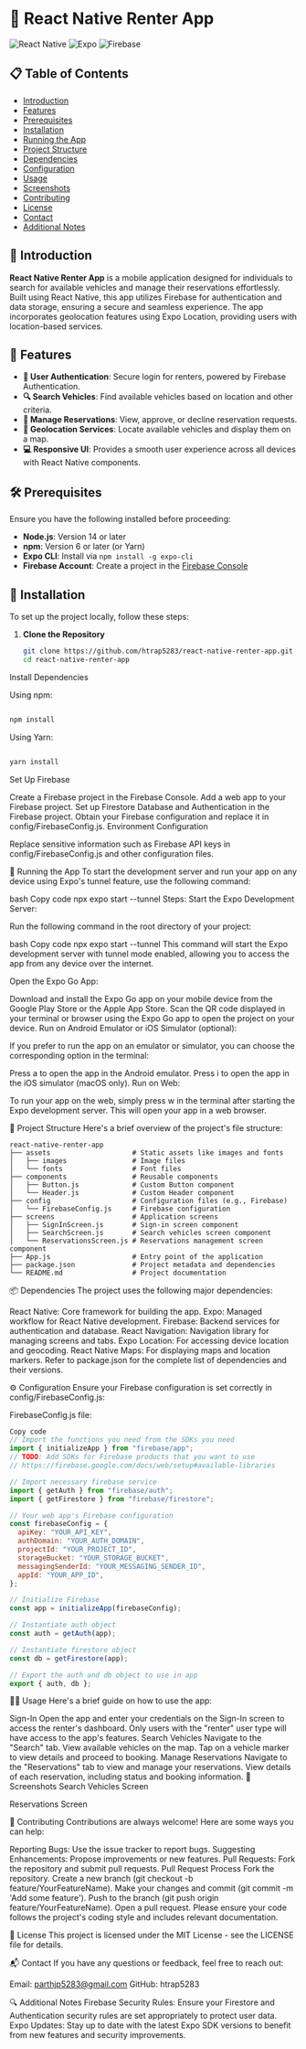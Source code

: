 # 🚗 React Native Renter App

![React Native](https://img.shields.io/badge/React%20Native-0.74.3-61DAFB?logo=react&logoColor=white&labelColor=black&color=282c34) ![Expo](https://img.shields.io/badge/Expo-51.0.22-000020?logo=expo&logoColor=white&labelColor=000020) ![Firebase](https://img.shields.io/badge/Firebase-10.12.4-FFCA28?logo=firebase&logoColor=white&labelColor=black&color=282c34)

## 📋 Table of Contents

- [Introduction](#introduction)
- [Features](#features)
- [Prerequisites](#prerequisites)
- [Installation](#installation)
- [Running the App](#running-the-app)
- [Project Structure](#project-structure)
- [Dependencies](#dependencies)
- [Configuration](#configuration)
- [Usage](#usage)
- [Screenshots](#screenshots)
- [Contributing](#contributing)
- [License](#license)
- [Contact](#contact)
- [Additional Notes](#additional-notes)

## 🚀 Introduction

**React Native Renter App** is a mobile application designed for individuals to search for available vehicles and manage their reservations effortlessly. Built using React Native, this app utilizes Firebase for authentication and data storage, ensuring a secure and seamless experience. The app incorporates geolocation features using Expo Location, providing users with location-based services.

## 🌟 Features

- **🔐 User Authentication**: Secure login for renters, powered by Firebase Authentication.
- **🔍 Search Vehicles**: Find available vehicles based on location and other criteria.
- **📅 Manage Reservations**: View, approve, or decline reservation requests.
- **📍 Geolocation Services**: Locate available vehicles and display them on a map.
- **💻 Responsive UI**: Provides a smooth user experience across all devices with React Native components.

## 🛠️ Prerequisites

Ensure you have the following installed before proceeding:

- **Node.js**: Version 14 or later
- **npm**: Version 6 or later (or Yarn)
- **Expo CLI**: Install via `npm install -g expo-cli`
- **Firebase Account**: Create a project in the [Firebase Console](https://console.firebase.google.com/)

## 🔧 Installation

To set up the project locally, follow these steps:

1. **Clone the Repository**

   ```bash
   git clone https://github.com/htrap5283/react-native-renter-app.git
   cd react-native-renter-app
   ```


Install Dependencies

Using npm:

```bash

npm install
```
Using Yarn:

```bash

yarn install
```

Set Up Firebase

Create a Firebase project in the Firebase Console.
Add a web app to your Firebase project.
Set up Firestore Database and Authentication in the Firebase project.
Obtain your Firebase configuration and replace it in config/FirebaseConfig.js.
Environment Configuration

Replace sensitive information such as Firebase API keys in config/FirebaseConfig.js and other configuration files.

🏃 Running the App
To start the development server and run your app on any device using Expo's tunnel feature, use the following command:

bash
Copy code
npx expo start --tunnel
Steps:
Start the Expo Development Server:

Run the following command in the root directory of your project:

bash
Copy code
npx expo start --tunnel
This command will start the Expo development server with tunnel mode enabled, allowing you to access the app from any device over the internet.

Open the Expo Go App:

Download and install the Expo Go app on your mobile device from the Google Play Store or the Apple App Store.
Scan the QR code displayed in your terminal or browser using the Expo Go app to open the project on your device.
Run on Android Emulator or iOS Simulator (optional):

If you prefer to run the app on an emulator or simulator, you can choose the corresponding option in the terminal:

Press a to open the app in the Android emulator.
Press i to open the app in the iOS simulator (macOS only).
Run on Web:

To run your app on the web, simply press w in the terminal after starting the Expo development server. This will open your app in a web browser.

📁 Project Structure
Here's a brief overview of the project's file structure:
```
react-native-renter-app
├── assets                    # Static assets like images and fonts
│   ├── images                # Image files
│   └── fonts                 # Font files
├── components                # Reusable components
│   ├── Button.js             # Custom Button component
│   └── Header.js             # Custom Header component
├── config                    # Configuration files (e.g., Firebase)
│   └── FirebaseConfig.js     # Firebase configuration
├── screens                   # Application screens
│   ├── SignInScreen.js       # Sign-in screen component
│   ├── SearchScreen.js       # Search vehicles screen component
│   └── ReservationsScreen.js # Reservations management screen component
├── App.js                    # Entry point of the application
├── package.json              # Project metadata and dependencies
└── README.md                 # Project documentation
```

📦 Dependencies
The project uses the following major dependencies:

React Native: Core framework for building the app.
Expo: Managed workflow for React Native development.
Firebase: Backend services for authentication and database.
React Navigation: Navigation library for managing screens and tabs.
Expo Location: For accessing device location and geocoding.
React Native Maps: For displaying maps and location markers.
Refer to package.json for the complete list of dependencies and their versions.

⚙️ Configuration
Ensure your Firebase configuration is set correctly in config/FirebaseConfig.js:

FirebaseConfig.js file:
```javascript
Copy code
// Import the functions you need from the SDKs you need
import { initializeApp } from "firebase/app";
// TODO: Add SDKs for Firebase products that you want to use
// https://firebase.google.com/docs/web/setup#available-libraries

// Import necessary firebase service
import { getAuth } from "firebase/auth";
import { getFirestore } from "firebase/firestore";

// Your web app's Firebase configuration
const firebaseConfig = {
  apiKey: "YOUR_API_KEY",
  authDomain: "YOUR_AUTH_DOMAIN",
  projectId: "YOUR_PROJECT_ID",
  storageBucket: "YOUR_STORAGE_BUCKET",
  messagingSenderId: "YOUR_MESSAGING_SENDER_ID",
  appId: "YOUR_APP_ID",
};

// Initialize Firebase
const app = initializeApp(firebaseConfig);

// Instantiate auth object
const auth = getAuth(app);

// Instantiate firestore object
const db = getFirestore(app);

// Export the auth and db object to use in app
export { auth, db };
```

🧑‍💻 Usage
Here's a brief guide on how to use the app:

Sign-In
Open the app and enter your credentials on the Sign-In screen to access the renter's dashboard.
Only users with the "renter" user type will have access to the app's features.
Search Vehicles
Navigate to the "Search" tab.
View available vehicles on the map.
Tap on a vehicle marker to view details and proceed to booking.
Manage Reservations
Navigate to the "Reservations" tab to view and manage your reservations.
View details of each reservation, including status and booking information.
📸 Screenshots
Search Vehicles Screen

Reservations Screen


🤝 Contributing
Contributions are always welcome! Here are some ways you can help:

Reporting Bugs: Use the issue tracker to report bugs.
Suggesting Enhancements: Propose improvements or new features.
Pull Requests: Fork the repository and submit pull requests.
Pull Request Process
Fork the repository.
Create a new branch (git checkout -b feature/YourFeatureName).
Make your changes and commit (git commit -m 'Add some feature').
Push to the branch (git push origin feature/YourFeatureName).
Open a pull request.
Please ensure your code follows the project's coding style and includes relevant documentation.

📜 License
This project is licensed under the MIT License - see the LICENSE file for details.

📬 Contact
If you have any questions or feedback, feel free to reach out:

Email: parthjp5283@gmail.com
GitHub: htrap5283

🔍 Additional Notes
Firebase Security Rules: Ensure your Firestore and Authentication security rules are set appropriately to protect user data.
Expo Updates: Stay up to date with the latest Expo SDK versions to benefit from new features and security improvements.
